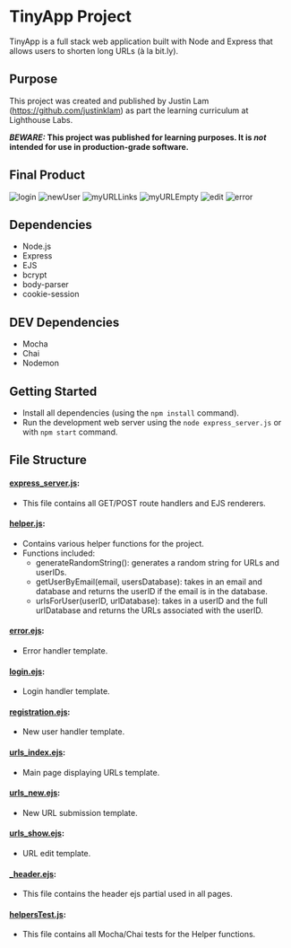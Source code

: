 # TinyApp Project

TinyApp is a full stack web application built with Node and Express that allows users to shorten long URLs (à la bit.ly).

## Purpose

This project was created and published by Justin Lam (https://github.com/justinklam) as part the learning curriculum at Lighthouse Labs. 

**_BEWARE:_ This project was published for learning purposes. It is _not_ intended for use in production-grade software.**

## Final Product

![login](https://user-images.githubusercontent.com/85145076/132162629-36cf0b6a-04c5-4326-a32b-7aa869696d78.png)
![newUser](https://user-images.githubusercontent.com/85145076/132162633-c242fa91-b82d-40e7-9765-4744b04f1884.png)
![myURLLinks](https://user-images.githubusercontent.com/85145076/132162632-94452415-511e-4d0a-b7b6-f9f613a07f81.png)
![myURLEmpty](https://user-images.githubusercontent.com/85145076/132162631-0860ff5f-72af-43ea-b022-a7de4823e9c3.png)
![edit](https://user-images.githubusercontent.com/85145076/132162626-972260d8-33b8-4bc5-b784-c324caf6bb0a.png)
![error](https://user-images.githubusercontent.com/85145076/132614543-cdf1bd9d-6a81-43b2-81eb-343c2967880d.png)



## Dependencies

- Node.js
- Express
- EJS
- bcrypt
- body-parser
- cookie-session

## DEV Dependencies
- Mocha
- Chai
- Nodemon

## Getting Started

- Install all dependencies (using the `npm install` command).
- Run the development web server using the `node express_server.js` or with `npm start` command.

## File Structure
#### [**express_server.js**](https://github.com/justinklam/tinyapp/blob/master/express_server.js): 
* This file contains all GET/POST route handlers and EJS renderers.
#### [**helper.js**](https://github.com/justinklam/tinyapp/blob/master/helper.js):
* Contains various helper functions for the project.
* Functions included:
    * generateRandomString(): generates a random string for URLs and userIDs.
    * getUserByEmail(email, usersDatabase): takes in an email and database and returns the userID if the email is in the database.
    * urlsForUser(userID, urlDatabase): takes in a userID and the full urlDatabase and returns the URLs associated with the userID.
#### [**error.ejs**](https://github.com/justinklam/tinyapp/blob/master/views/error.ejs):
* Error handler template.
#### [**login.ejs**](https://github.com/justinklam/tinyapp/blob/master/views/login.ejs):
* Login handler template.
#### [**registration.ejs**](https://github.com/justinklam/tinyapp/blob/master/views/registration.ejs):
* New user handler template.
#### [**urls_index.ejs**](https://github.com/justinklam/tinyapp/blob/master/views/urls_index.ejs):
* Main page displaying URLs template.
#### [**urls_new.ejs**](https://github.com/justinklam/tinyapp/blob/master/views/urls_new.ejs):
* New URL submission template.
#### [**urls_show.ejs**](https://github.com/justinklam/tinyapp/blob/master/views/urls_show.ejs):
* URL edit template.
#### [**_header.ejs**](https://github.com/justinklam/tinyapp/blob/master/views/partials/_header.ejs):
* This file contains the header ejs partial used in all pages.
#### [**helpersTest.js**](https://github.com/justinklam/tinyapp/blob/master/test/helpersTest.js):
* This file contains all Mocha/Chai tests for the Helper functions.